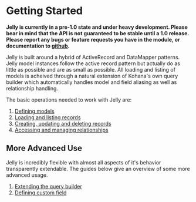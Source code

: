 # Getting Started

**Jelly is currently in a pre-1.0 state and under heavy development. Please bear in mind that the API is not guaranteed to 
be stable until a 1.0 release. Please report any bugs or feature requests you have in the module, or documentation to 
[github](http://github.com/jonathangeiger/kohana-jelly/issues).**

Jelly is built around a hybrid of ActiveRecord and DataMapper patterns. Jelly model instances follow the active record pattern
but actually do as little as possible and are as small as possible. All loading and listing of models is acheived through a
natural extension of Kohana's own query builder which automatically handles model and field aliasing as well as relationship handling.

The basic operations needed to work with Jelly are:

1.  [Defining models](jelly.defining-models)
2.  [Loading and listing records](jelly.loading-and-listing)
3.  [Creating, updating and deleting records](jelly.cud)
4.  [Accessing and managing relationships](jelly.relationships)

## More Advanced Use

Jelly is incredibly flexible with almost all aspects of it's behavior transparently extendable. The guides below give an overview of some more
advanced usage.

1.  [Extending the query builder](jelly.extending-builder)
2.  [Defining custom field](jelly.extending-field)